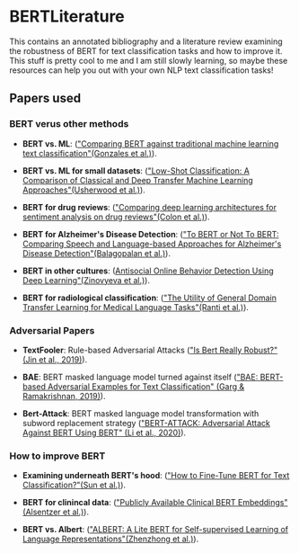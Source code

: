 # BERTLiterature
This contains an annotated bibliography and a literature review examining the robustness of BERT for text classification tasks and how to improve it. This stuff is pretty cool to me and I am still slowly learning, so maybe these resources can help you out with your own NLP text classification tasks!

## Papers used 

### BERT verus other methods
- **BERT vs. ML**: (["Comparing BERT against traditional machine learning text classification"(Gonzales et al.)](https://arxiv.org/abs/2005.13012)).

- **BERT vs. ML for small datasets**: (["Low-Shot Classification: A Comparison of Classical and Deep Transfer Machine Learning Approaches"(Usherwood et al.)](https://arxiv.org/abs/1907.07543)).
- **BERT for drug reviews**: (["Comparing deep learning architectures for sentiment analysis on drug reviews"(Colon et al.)](https://www.sciencedirect.com/science/article/pii/S1532046420301672?casa_token=y_yrQlPLUo4AAAAA:TU4SWv2AXialGiaYbkJbEC7oaUD76N63CM1Q4wNxV05iiC7_VUvoVHZbyqesEeNxWFDzkxTU)).

- **BERT for Alzheimer's Disease Detection**: (["To BERT or Not To BERT: Comparing Speech and Language-based Approaches for Alzheimer's Disease Detection"(Balagopalan et al.)](https://arxiv.org/abs/2008.01551)).

- **BERT in other cultures**: ([Antisocial Online Behavior Detection Using Deep Learning"(Zinovyeva
 et al.)](https://www.researchgate.net/publication/342764307_Antisocial_Online_Behavior_Detection_Using_Deep_Learning)).

- **BERT for radiological classification**: (["The Utility of General Domain Transfer Learning for Medical Language Tasks"(Ranti et al.)](https://arxiv.org/abs/2002.06670)).

### Adversarial Papers
- **TextFooler**: Rule-based Adversarial Attacks (["Is Bert Really Robust?" (Jin et al., 2019)](https://arxiv.org/abs/1907.11932)).

-  **BAE**: BERT masked language model turned against itself (["BAE: BERT-based Adversarial Examples for Text Classification" (Garg & Ramakrishnan, 2019)](https://arxiv.org/abs/2004.01970)).

- **Bert-Attack**: BERT masked language model transformation with subword replacement strategy (["BERT-ATTACK: Adversarial Attack Against BERT Using BERT" (Li et al., 2020)](https://arxiv.org/abs/2004.09984)).

### How to improve BERT
- **Examining underneath BERT's hood**: (["How to Fine-Tune BERT for Text Classification?"(Sun et al.)](https://arxiv.org/abs/1905.05583)).

- **BERT for clinincal data**: (["Publicly Available Clinical BERT Embeddings"(Alsentzer et al.)](https://arxiv.org/abs/1904.03323)).

- **BERT vs. Albert**: (["ALBERT: A Lite BERT for Self-supervised Learning of Language Representations"(Zhenzhong et al.)](https://arxiv.org/abs/1909.11942)).
